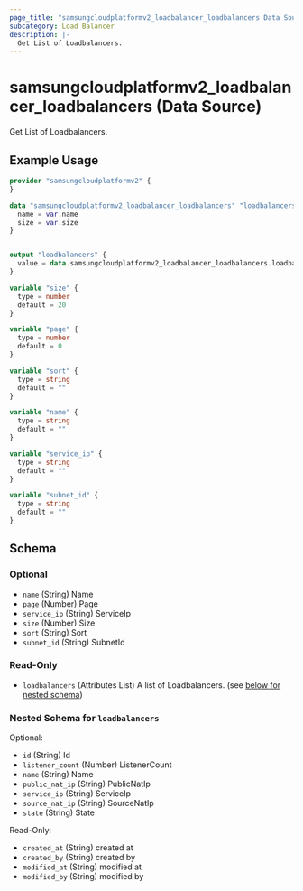 ```yaml
---
page_title: "samsungcloudplatformv2_loadbalancer_loadbalancers Data Source - samsungcloudplatformv2"
subcategory: Load Balancer
description: |-
  Get List of Loadbalancers.
---
```


# samsungcloudplatformv2_loadbalancer_loadbalancers (Data Source)

Get List of Loadbalancers.

## Example Usage

```terraform
provider "samsungcloudplatformv2" {
}

data "samsungcloudplatformv2_loadbalancer_loadbalancers" "loadbalancers" {
  name = var.name
  size = var.size
}


output "loadbalancers" {
  value = data.samsungcloudplatformv2_loadbalancer_loadbalancers.loadbalancers
}

variable "size" {
  type = number
  default = 20
}

variable "page" {
  type = number
  default = 0
}

variable "sort" {
  type = string
  default = ""
}

variable "name" {
  type = string
  default = ""
}

variable "service_ip" {
  type = string
  default = ""
}

variable "subnet_id" {
  type = string
  default = ""
}
```

<!-- schema generated by tfplugindocs -->
## Schema

### Optional

- `name` (String) Name
- `page` (Number) Page
- `service_ip` (String) ServiceIp
- `size` (Number) Size
- `sort` (String) Sort
- `subnet_id` (String) SubnetId

### Read-Only

- `loadbalancers` (Attributes List) A list of Loadbalancers. (see [below for nested schema](#nestedatt--loadbalancers))

<a id="nestedatt--loadbalancers"></a>
### Nested Schema for `loadbalancers`

Optional:

- `id` (String) Id
- `listener_count` (Number) ListenerCount
- `name` (String) Name
- `public_nat_ip` (String) PublicNatIp
- `service_ip` (String) ServiceIp
- `source_nat_ip` (String) SourceNatIp
- `state` (String) State

Read-Only:

- `created_at` (String) created at
- `created_by` (String) created by
- `modified_at` (String) modified at
- `modified_by` (String) modified by